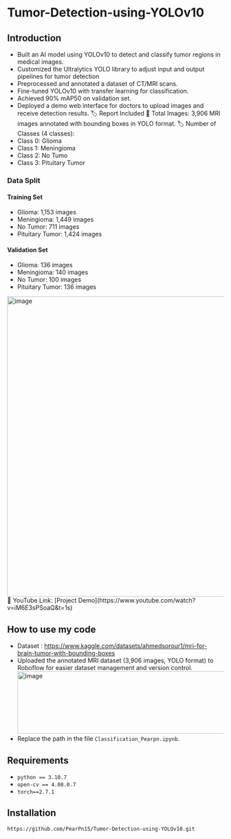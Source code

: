 # Tumor-Detection-using-YOLOv10
## Introduction
- Built an AI model using YOLOv10 to detect and classify tumor regions in medical images.
- Customized the Ultralytics YOLO library to adjust input and output pipelines for tumor detection
- Preprocessed and annotated a dataset of CT/MRI scans.
- Fine-tuned YOLOv10 with transfer learning for classification.
- Achieved 90% mAP50 on validation set.
- Deployed a demo web interface for doctors to upload images and receive detection results.
🏷️ Report Included
📸 Total Images: 3,906 MRI images annotated with bounding boxes in YOLO format.
🏷️ Number of Classes (4 classes):
- Class 0: Glioma
- Class 1: Meningioma
- Class 2: No Tumo
- Class 3: Pituitary Tumor
### Data Split
#### Training Set
- Glioma: 1,153 images
- Meningioma: 1,449 images
- No Tumor: 711 images
- Pituitary Tumor: 1,424 images
#### Validation Set
- Glioma: 136 images
- Meningioma: 140 images
- No Tumor: 100 images
- Pituitary Tumor: 136 images
<img width="1874" height="699" alt="image" src="https://github.com/user-attachments/assets/cb945134-f2a1-411e-b485-4e3c1cc20b3c" />
🔗 YouTube Link: [Project Demo](https://www.youtube.com/watch?v=iM6E3sPSoaQ&t=1s)

## How to use my code
- Dataset : https://www.kaggle.com/datasets/ahmedsorour1/mri-for-brain-tumor-with-bounding-boxes
- Uploaded the annotated MRI dataset (3,906 images, YOLO format) to Roboflow for easier dataset management and version control.
  <img width="1284" height="145" alt="image" src="https://github.com/user-attachments/assets/236739bc-bb2d-480a-bcbc-74af38197099" />
- Replace the path in the file `Classification_Pearpn.ipynb`.
## Requirements
- `python == 3.10.7`
- `open-cv == 4.08.0.7`
- `torch==2.7.1`
## Installation
`https://github.com/PearPn15/Tumor-Detection-using-YOLOv10.git`

